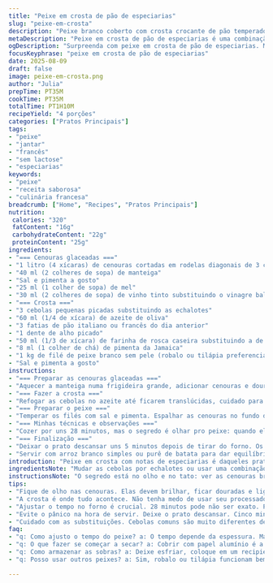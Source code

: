 ```yaml
---
title: "Peixe em crosta de pão de especiarias"
slug: "peixe-em-crosta"
description: "Peixe branco coberto com crosta crocante de pão temperado com pimenta da Jamaica e alho; servido sobre cenouras glaceadas ao mel e vinho tinto. Fácil de ajustar ingredientes e tempos conforme o peixe e textura desejada. Combina técnicas francesas com toques pessoais e atenção ao ponto de cozimento, realçando sabores sem lactose, ovos ou nozes."
metaDescription: "Peixe em crosta de pão de especiarias é uma combinação surpreendente de sabores e texturas, perfeito para jantares especiais com amigos."
ogDescription: "Surpreenda com peixe em crosta de pão de especiarias. Mescla de sabores que encanta e é fácil de ajustar conforme seu gosto."
focusKeyphrase: "peixe em crosta de pão de especiarias"
date: 2025-08-09
draft: false
image: peixe-em-crosta.png
author: "Julia"
prepTime: PT35M
cookTime: PT35M
totalTime: PT1H10M
recipeYield: "4 porções"
categories: ["Pratos Principais"]
tags:
- "peixe"
- "jantar"
- "francês"
- "sem lactose"
- "especiarias"
keywords:
- "peixe"
- "receita saborosa"
- "culinária francesa"
breadcrumb: ["Home", "Recipes", "Pratos Principais"]
nutrition: 
 calories: "320"
 fatContent: "16g"
 carbohydrateContent: "22g"
 proteinContent: "25g"
ingredients:
- "=== Cenouras glaceadas ==="
- "1 litro (4 xícaras) de cenouras cortadas em rodelas diagonais de 3 cm"
- "40 ml (2 colheres de sopa) de manteiga"
- "Sal e pimenta a gosto"
- "25 ml (1 colher de sopa) de mel"
- "30 ml (2 colheres de sopa) de vinho tinto substituindo o vinagre balsâmico"
- "=== Crosta ==="
- "3 cebolas pequenas picadas substituindo as echalotes"
- "60 ml (1/4 de xícara) de azeite de oliva"
- "3 fatias de pão italiano ou francês do dia anterior"
- "1 dente de alho picado"
- "50 ml (1/3 de xícara) de farinha de rosca caseira substituindo a de biscoito Graham"
- "8 ml (1 colher de chá) de pimenta da Jamaica"
- "1 kg de filé de peixe branco sem pele (robalo ou tilápia preferencialmente)"
- "Sal e pimenta a gosto"
instructions:
- "=== Preparar as cenouras glaceadas ==="
- "Aquecer a manteiga numa frigideira grande, adicionar cenouras e dourar até ficarem macias mas ainda firmes, uns 12 minutos. Salpicar sal e pimenta. Juntar mel e mexer até começar a caramelizar, 3 minutos; cheiro adocicado vai invadir a cozinha. Trocar o vinagre por vinho tinto aqui traz uma acidez mais suave, mais redonda. Transferir para um refratário médio, espalhar apropriadamente para receber o peixe encima depois."
- "=== Fazer a crosta ==="
- "Refogar as cebolas no azeite até ficarem translúcidas, cuidado para não queimar, para manter doçura. Depois de mornas, misturar com pão ralado feito no processador, alho picado, farinha de rosca e pimenta da Jamaica. Essa combinação traz textura diferente e toque aromático inusitado, já que pimenta da Jamaica lembra canela, noz-moscada e cravo tudo junto. Ajustar sal e pimenta, tem que temperar bem para o sabor do peixe ganhar personalidade."
- "=== Preparar o peixe ==="
- "Temperar os filés com sal e pimenta. Espalhar as cenouras no fundo do refratário, acomodar os filés por cima. Apertar a mistura da crosta sobre o peixe, formando camada uniforme mas não compacta demais, para uma crocância que pega aquele contraste com a maciez do peixe. Colocar no forno pré-aquecido a 185 °C (365 °F) — baixei um pouco do original para evitar ressecar e dar chance de cozinhar mais por dentro."
- "=== Minhas técnicas e observações ==="
- "Cozer por uns 28 minutos, mas o segredo é olhar pro peixe: quando ele desfia fácil com garfo e a crosta tá dourada, tá pronto. Se notar que começa a ressecar nas bordas antes do tempo, cobrir com papel alumínio; melhor perder uma crosta crocante que um peixe seco. Eu testei com diferentes peixes aqui: robalo funciona muito bem, tilápia também, mas atenção à espessura para ajustar o tempo. O mesmo com as cenouras: tentar que fiquem firme-macias para não virar purê sob o peixe."
- "=== Finalização ==="
- "Deixar o prato descansar uns 5 minutos depois de tirar do forno. Os aromas intensos da crosta e o doce sutil das cenouras vão se posicionar melhor no paladar."
- "Servir com arroz branco simples ou purê de batata para dar equilíbrio."
introduction: "Peixe em crosta com notas de especiarias é daqueles pratos que surpreendem, seja em jantares com amigos ou para quebrar a rotina. Cenouras glaceadas, douradas no mel e vinho, criam uma cama delicada que segura o peixe sem mascarar o sabor. A crosta feita com pão, farinha de rosca, cebolas e pimenta da Jamaica revela uma textura e aroma inusitados, trazendo equilíbrio entre doce, ácido e picante. Não tem lactose, ovos ou nozes – um prato versátil para várias dietas e pra gente que gosta de explorar sem complicar. É uma aula de paciência, reconhecimento dos pontos certos e ingredientes na medida certa."
ingredientsNote: "Mudar as cebolas por echalotes ou usar uma combinação delas traz diferentes nuances – echalotes são mais delicadas, cebolas comuns mais marcantes. Substituir a farinha de rosca por biscoito Graham é interessante para variações, mas farinha de rosca artesanal de pão sempre me dá mais segurança em textura e facilidade de manipulação. Trocar o vinagre balsâmico pelo vinho tinto trouxe um toque mais arredondado, menos ácido, mas depende do seu paladar. Cenouras não podem ficar moles demais, fundamental controlar a caramelização para aquele brilho bonito e textura firme que segura o peixe. Usar peixe de boa qualidade, sem pele, em filés não muito finos, facilita o controle do cozimento e evita ressecamento. Salgar e temperar a crosta ajuda a ressaltar o conjunto; sem isso, fica sem graça."
instructionsNote: "O segredo está no olho e no tato: ver as cenouras brilhando e começando a caramelizar enquanto mexe. O som do peixe cozinhando no forno muda com a crosta assando, fica um chiado leve mas firme. Pressionar a crosta contra o peixe, sem compactar demais, é para garantir aderência e crocância depois do forno. Tempo não é exato – espessura do peixe e do pão interferem, ficar de olho é essencial para não passar do ponto. Se a crosta começar a escurecer antes do peixe assar por dentro, cobrir suavemente com papel alumínio. Deixar descansar depois tira o susto da carne quente e ajuda os sabores se assentarem. Usar processador para o pão: rapidez e uniformidade. Refogar cebola sem queimar evita amargor; mexa sempre e não aperte a chama."
tips:
- "Fique de olho nas cenouras. Elas devem brilhar, ficar douradas e ligeiramente caramelizadas. O cheiro invade a cozinha. Mas não deixe que queimem. Misture bem, apresse o movimento. A ideia é que fiquem firmes, mas macias o suficiente para suportar o peixe. O brilho e a cor fazem toda a diferença no prato final. E a acidez do vinho traz um toque especial que equilibra o doce."
- "A crosta é onde tudo acontece. Não tenha medo de usar seu processador. O pão precisa ser bem triturado. Misture com as cebolas refogadas. A doçura delas se une aos temperos. Pimenta da Jamaica é o truque aqui. Cuidado, ela é poderosa. Tem que equilibrar o sal e pimenta. O gosto do peixe depende disso. Mais sabor, menos bland."
- "Ajustar o tempo no forno é crucial. 28 minutos pode não ser exato. Pesquise a aparência do peixe. O que você quer é que ele desfaça facilmente ao toque do garfo. Crosta dourada é o que você busca; se escurecer muito rápido, cubra com papel alumínio. O importante é isso: nem seco, nem encharcado. Essa é a alma do prato."
- "Evite o pânico na hora de servir. Deixe o prato descansar. Cinco minutos fazem a diferença. A crosta precisa se equilibrar com o peixe. No momento certo, vai se posicionar melhor no paladar. Além disso, sirva com algo simples: arroz branco ou purê de batata. Faz todo sentido. O equilíbrio é fundamental."
- "Cuidado com as substituições. Cebolas comuns são muito diferentes de echalotes. Cebola é mais forte. E a farinha de rosca? A artesanal sempre é melhor. Mais firmeza e afeto na hora de manusear. Carregar o molho e sabor requer atenção. Vinagre balsâmico é interessante, mas o vinho traz redondeza. Explore, conheça seu paladar."
faq:
- "q: Como ajusto o tempo do peixe? a: O tempo depende da espessura. Mais fino, menos tempo. Espessura média ajusta uns 28 minutos. O segredo é observar. Se desmancha, tá no ponto."
- "q: O que fazer se começar a secar? a: Cobrir com papel alumínio é a melhor opção. Não perca a crosta, mas mantenha o peixe úmido. Lembre-se, ajuste o calor se necessário."
- "q: Como armazenar as sobras? a: Deixe esfriar, coloque em um recipiente fechado. Na geladeira dura uns dois dias. Reaquecendo? Melhor no forno, para recuperar a crocância."
- "q: Posso usar outros peixes? a: Sim, robalo ou tilápia funcionam bem. Mas atente à espessura. Um peixe mais fino, ajuste o tempo. A crosta precisa ser saborosa, independente do tipo."

---
```

